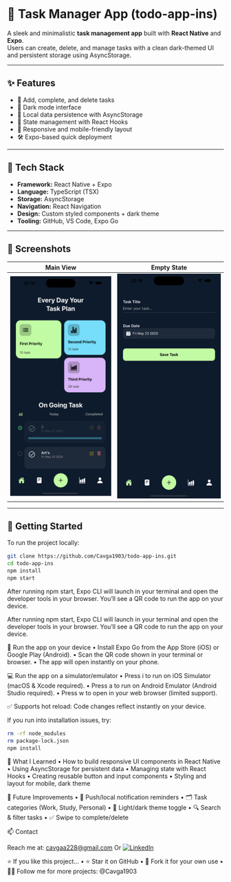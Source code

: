 # 🧠 Task Manager App (todo-app-ins)

A sleek and minimalistic **task management app** built with **React Native** and **Expo**.  
Users can create, delete, and manage tasks with a clean dark-themed UI and persistent storage using AsyncStorage.

---

## ✨ Features

- 📝 Add, complete, and delete tasks
- 🌙 Dark mode interface
- 💾 Local data persistence with AsyncStorage
- 🔄 State management with React Hooks
- 📱 Responsive and mobile-friendly layout
- 🛠️ Expo-based quick deployment

---

## 🔧 Tech Stack

- **Framework:** React Native + Expo
- **Language:** TypeScript (TSX)
- **Storage:** AsyncStorage
- **Navigation:** React Navigation
- **Design:** Custom styled components + dark theme
- **Tooling:** GitHub, VS Code, Expo Go

---

## 📸 Screenshots

| Main View | Empty State |
|-----------|-------------|
| ![Screenshot1](./assets/demoScreen/SimulatorScreenshot1.png) | ![Screenshot2](./assets/demoScreen/SimulatorScreenshot2.png) |

---

## 🚀 Getting Started

To run the project locally:

```bash
git clone https://github.com/Cavga1903/todo-app-ins.git
cd todo-app-ins
npm install
npm start
```

After running npm start, Expo CLI will launch in your terminal and open the developer tools in your browser. You’ll see a QR code to run the app on your device.

After running npm start, Expo CLI will launch in your terminal and open the developer tools in your browser. You’ll see a QR code to run the app on your device.

📱 Run the app on your device
 • Install Expo Go from the App Store (iOS) or Google Play (Android).
 • Scan the QR code shown in your terminal or browser.
 • The app will open instantly on your phone.

💻 Run the app on a simulator/emulator
 • Press i to run on iOS Simulator (macOS & Xcode required).
 • Press a to run on Android Emulator (Android Studio required).
 • Press w to open in your web browser (limited support).

✅ Supports hot reload: Code changes reflect instantly on your device.

If you run into installation issues, try:

```bash
rm -rf node_modules
rm package-lock.json
npm install
```

🧠 What I Learned
 • How to build responsive UI components in React Native
 • Using AsyncStorage for persistent data
 • Managing state with React Hooks
 • Creating reusable button and input components
 • Styling and layout for mobile, dark theme

   📌 Future Improvements
 • 🔔 Push/local notification reminders
 • 🗂️ Task categories (Work, Study, Personal)
 • 🎨 Light/dark theme toggle
 • 🔍 Search & filter tasks
 • ✅ Swipe to complete/delete

   📫 Contact

Reach me at: <cavgaa228@gmail.com>
Or [![LinkedIn](https://img.shields.io/badge/-LinkedIn-blue?logo=linkedin&logoColor=white)](https://www.linkedin.com/in/tolgaacavgaa/)

⭐️ If you like this project…
 • ⭐ Star it on GitHub
 • 🍴 Fork it for your own use
 • 🧑‍💻 Follow me for more projects: @Cavga1903
